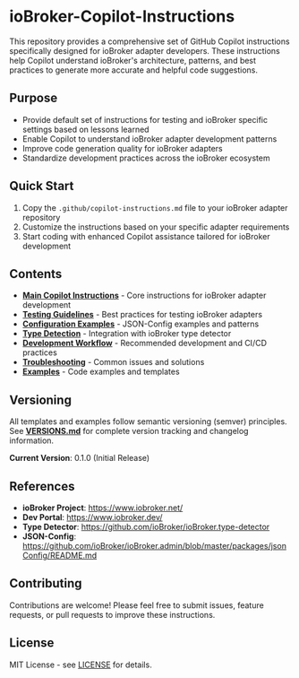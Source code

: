 # ioBroker-Copilot-Instructions

This repository provides a comprehensive set of GitHub Copilot instructions specifically designed for ioBroker adapter developers. These instructions help Copilot understand ioBroker's architecture, patterns, and best practices to generate more accurate and helpful code suggestions.

## Purpose

- Provide default set of instructions for testing and ioBroker specific settings based on lessons learned
- Enable Copilot to understand ioBroker adapter development patterns
- Improve code generation quality for ioBroker adapters
- Standardize development practices across the ioBroker ecosystem

## Quick Start

1. Copy the `.github/copilot-instructions.md` file to your ioBroker adapter repository
2. Customize the instructions based on your specific adapter requirements
3. Start coding with enhanced Copilot assistance tailored for ioBroker development

## Contents

- **[Main Copilot Instructions](.github/copilot-instructions.md)** - Core instructions for ioBroker adapter development
- **[Testing Guidelines](docs/testing-guidelines.md)** - Best practices for testing ioBroker adapters
- **[Configuration Examples](docs/json-config-examples.md)** - JSON-Config examples and patterns
- **[Type Detection](docs/type-detection.md)** - Integration with ioBroker type detector
- **[Development Workflow](docs/development-workflow.md)** - Recommended development and CI/CD practices
- **[Troubleshooting](docs/troubleshooting.md)** - Common issues and solutions
- **[Examples](examples/)** - Code examples and templates

## Versioning

All templates and examples follow semantic versioning (semver) principles. See **[VERSIONS.md](VERSIONS.md)** for complete version tracking and changelog information.

**Current Version**: 0.1.0 (Initial Release)

## References

- **ioBroker Project**: https://www.iobroker.net/
- **Dev Portal**: https://www.iobroker.dev/
- **Type Detector**: https://github.com/ioBroker/ioBroker.type-detector
- **JSON-Config**: https://github.com/ioBroker/ioBroker.admin/blob/master/packages/jsonConfig/README.md

## Contributing

Contributions are welcome! Please feel free to submit issues, feature requests, or pull requests to improve these instructions.

## License

MIT License - see [LICENSE](LICENSE) for details.